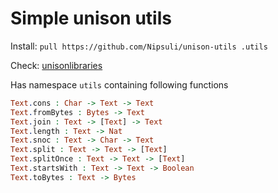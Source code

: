 # Simple unison utils

Install: `pull https://github.com/Nipsuli/unison-utils .utils`

Check: [unisonlibraries](https://github.com/runarorama/unisonlibraries)


Has namespace `utils` containing following functions
``` Idris
Text.cons : Char -> Text -> Text
Text.fromBytes : Bytes -> Text
Text.join : Text -> [Text] -> Text
Text.length : Text -> Nat
Text.snoc : Text -> Char -> Text
Text.split : Text -> Text -> [Text]
Text.splitOnce : Text -> Text -> [Text]
Text.startsWith : Text -> Text -> Boolean
Text.toBytes : Text -> Bytes
```

